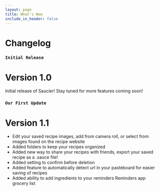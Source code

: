 ```yaml
---
layout: page
title: What's New
include_in_header: false
---
```


# Changelog

### `Initial Release`
# **Version 1.0**
Initial release of Saucier! Stay tuned for more features coming soon!

### `Our First Update`
# **Version 1.1**
- Edit your saved recipe images, add from camera roll, or select from images found on the recipe website
- Added folders to keep your recipes organized
- Added new way to share your recipes with friends, export your saved recipe as a .sauce file!
- Added setting to confirm before deletion
- Added feature to automatically detect url in your pasteboard for easier saving of recipes
- Added ability to add ingredients to your reminders Reminders app grocery list